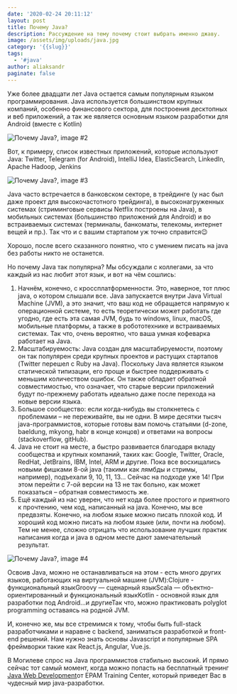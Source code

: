 ```yaml
---
date: '2020-02-24 20:11:12'
layout: post
title: Почему Java?
description: Рассуждение на тему почему стоит выбрать именно джаву.
image: /assets/img/uploads/java.jpg
category: '{{slug}}'
tags:
  - '#java'
author: aliaksandr
paginate: false
---
```

Уже более двадцати лет Java остается самым популярным языком программирования. Java используется большинством крупных компаний, особенно финансового сектора, для построения десктопных и веб приложений, а так же является основным языком разработки для Android (вместе с Kotlin)

![Почему Java?, image #2](https://sun9-47.userapi.com/c854228/v854228678/1f391f/d05OewNFCMY.jpg)

Вот, к примеру, список известных приложений, которые используют Java: Twitter, Telegram (for Android), IntelliJ Idea, ElasticSearch, LinkedIn, Apache Hadoop, Jenkins

![Почему Java?, image #3](https://sun9-55.userapi.com/c854228/v854228678/1f3917/n73wZWw88x8.jpg)

Java часто встречается в банковском секторе, в трейдинге (у нас был даже проект для высокочастотного трейдинга), в высоконагруженных системах (стриминговые сервисы Netflix построены на Java), в мобильных системах (большинство приложений для Android) и во встраиваемых системах (терминалы, банкоматы, телекомы, интернет вещей и пр.). Так что и с вашим стартапом уж точно справится😉

Хорошо, после всего сказанного понятно, что с умением писать на java без работы никто не останется.

Но почему Java так популярна? Мы обсуждали с коллегами, за что каждый из нас любит этот язык, и вот на чём сошлись:

1. Начнём, конечно, с кроссплатформенности. Это, наверное, тот плюс java, о котором слышали все. Java запускается внутри Java Virtual Machine (JVM), а это значит, что ваш код не обращается напрямую к операционной системе, то есть теоретически может работать где угодно, где есть эта самая JVM, будь то windows, linux, macOS, мобильные платформы, а также в робототехнике и встраиваемых системах. Так что, очень вероятно, что ваша умная кофеварка работает на Java.
2. Масштабируемость: Java создан для масштабируемости, поэтому он так популярен среди крупных проектов и растущих стартапов (Twitter перешел с Ruby на Java). Поскольку Java является языком статической типизации, его проще и быстрее поддерживать с меньшим количеством ошибок. Он также обладает обратной совместимостью, что означает, что старые версии приложений будут по-прежнему работать идеально даже после перехода на новые версии языка.
3. Большое сообщество: если когда-нибудь вы столкнетесь с проблемами – не переживайте, вы не одни. В мире десятки тысяч java-программистов, которые готовы вам помочь статьями (d-zone, baeldung, mkyong, habr в конце концов) и ответами на вопросы (stackoverflow, gitHub).
4. Java не стоит на месте, а быстро развивается благодаря вкладу сообщества и крупных компаний, таких как: Google, Twitter, Oracle, RedHat, JetBrains, IBM, Intel, ARM и другие. Пока все восхищались новыми фишками 8-ой javа (такими как лямбды и стримы, например), подъехали 9, 10, 11, 13... Сейчас на подходе уже 14! При этом перейти с 7-ой версии на 13 не так больно, как может показаться – обратная совместимость же.
5. Ещё каждый из нас уверен, что нет кода более простого и приятного к прочтению, чем код, написанный на java. Конечно, мы все предвзяты. Конечно, на любом языке можно писать плохой код. И хороший код можно писать на любом языке (или, почти на любом). Тем не менее, сложно отрицать что использование лучших практик написания когда и java в одном месте дают замечательный результат.

![Почему Java?, image #4](https://sun9-65.userapi.com/c854228/v854228678/1f3927/93F3PiA4UbE.jpg)

Освоив Java, можно не останавливаться на этом - есть много других языков, работающих на виртуальной машине (JVM):Clojure - функциональный языкGroovy — сценарный языкScala — объектно-ориентированный и функциональный языкKotlin - основной язык для разработки под Android...и другиеТак что, можно практиковать polyglot programming оставаясь на родной JVM.

И, конечно же, мы все стремимся к тому, чтобы быть full-stack разработчиками и наравне с backend, заниматься разработкой и front-end решений. Нам нужно знать основы Javascript и популярные SPA фреймворки такие как React.js, Angular, Vue.js.

В Могилеве спрос на Java программистов стабильно высокий. И прямо сейчас тот самый момент, когда можно попасть на бесплатный тренинг [Java Web Development](https://vk.com/away.php?to=https://www.training.by/%23!/Training/2389 "https\://vk.com/away.php?to=https\://www.training.by/#!/Training/2389")от EPAM Training Center, который приведет Вас в чудесный мир java-разработки.
